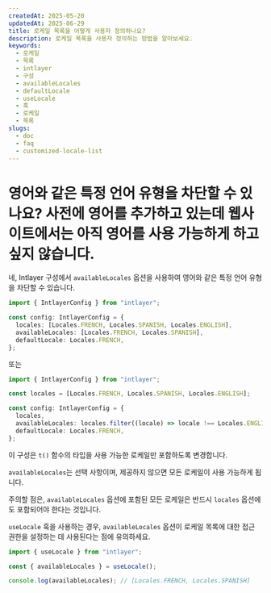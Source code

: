 ```yaml
---
createdAt: 2025-05-20
updatedAt: 2025-06-29
title: 로케일 목록을 어떻게 사용자 정의하나요?
description: 로케일 목록을 사용자 정의하는 방법을 알아보세요.
keywords:
  - 로케일
  - 목록
  - intlayer
  - 구성
  - availableLocales
  - defaultLocale
  - useLocale
  - 훅
  - 로케일
  - 목록
slugs:
  - doc
  - faq
  - customized-locale-list
---
```


# 영어와 같은 특정 언어 유형을 차단할 수 있나요? 사전에 영어를 추가하고 있는데 웹사이트에서는 아직 영어를 사용 가능하게 하고 싶지 않습니다.

네, Intlayer 구성에서 `availableLocales` 옵션을 사용하여 영어와 같은 특정 언어 유형을 차단할 수 있습니다.

```ts
import { IntlayerConfig } from "intlayer";

const config: IntlayerConfig = {
  locales: [Locales.FRENCH, Locales.SPANISH, Locales.ENGLISH],
  availableLocales: [Locales.FRENCH, Locales.SPANISH],
  defaultLocale: Locales.FRENCH,
};
```

또는

```ts
import { IntlayerConfig } from "intlayer";

const locales = [Locales.FRENCH, Locales.SPANISH, Locales.ENGLISH];

const config: IntlayerConfig = {
  locales,
  availableLocales: locales.filter((locale) => locale !== Locales.ENGLISH),
  defaultLocale: Locales.FRENCH,
};
```

이 구성은 `t()` 함수의 타입을 사용 가능한 로케일만 포함하도록 변경합니다.

`availableLocales`는 선택 사항이며, 제공하지 않으면 모든 로케일이 사용 가능하게 됩니다.

주의할 점은, `availableLocales` 옵션에 포함된 모든 로케일은 반드시 `locales` 옵션에도 포함되어야 한다는 것입니다.

`useLocale` 훅을 사용하는 경우, `availableLocales` 옵션이 로케일 목록에 대한 접근 권한을 설정하는 데 사용된다는 점에 유의하세요.

```ts
import { useLocale } from "intlayer";

const { availableLocales } = useLocale();

console.log(availableLocales); // [Locales.FRENCH, Locales.SPANISH]
```
